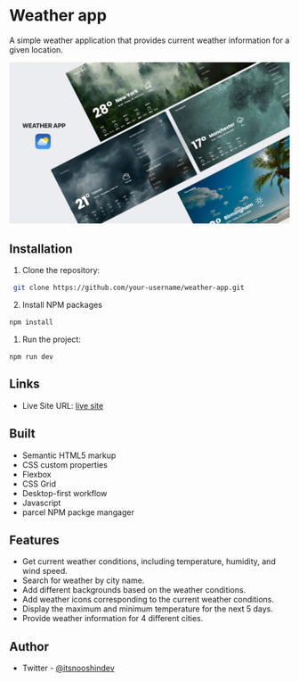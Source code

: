 # Weather app 

A simple weather application that provides current weather information for a given location.


![](./images/weather-design.png)





## Installation

1. Clone the repository: 

```sh
 git clone https://github.com/your-username/weather-app.git
 ```

2. Install NPM packages
  ```sh
 npm install
  ```

  1. Run the project:
  ```
  npm run dev
  ```



## Links

- Live Site URL: [live site](https://tip-calculator-app-sigma-hazel.vercel.app/)
  
## Built 
- Semantic HTML5 markup
- CSS custom properties
- Flexbox
- CSS Grid
- Desktop-first workflow
- Javascript
- parcel NPM packge mangager


## Features

- Get current weather conditions, including temperature, humidity, and wind speed.
- Search for weather by city name.
-  Add different backgrounds based on the weather conditions.
-  Add weather icons corresponding to the current weather conditions.
-  Display the maximum and minimum temperature for the next 5 days.
-  Provide weather information for 4 different cities.




## Author
- Twitter - [@itsnooshindev](https://www.twitter.com/itsnooshindev)



